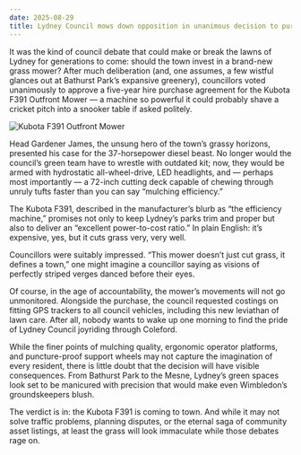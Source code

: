 ```yaml
---
date: 2025-08-29
title: Lydney Council mows down opposition in unanimous decision to purchase mighty Kubota F391
---
```


It was the kind of council debate that could make or break the lawns of Lydney for generations to come: should the town invest in a brand-new grass mower? After much deliberation (and, one assumes, a few wistful glances out at Bathurst Park’s expansive greenery), councillors voted unanimously to approve a five-year hire purchase agreement for the Kubota F391 Outfront Mower — a machine so powerful it could probably shave a cricket pitch into a snooker table if asked politely.

![Kubota F391 Outfront Mower](https://fjs.ie/wp-content/uploads/2024/07/F-391_Studio_side8.jpg)

Head Gardener James, the unsung hero of the town’s grassy horizons, presented his case for the 37-horsepower diesel beast. No longer would the council’s green team have to wrestle with outdated kit; now, they would be armed with hydrostatic all-wheel-drive, LED headlights, and — perhaps most importantly — a 72-inch cutting deck capable of chewing through unruly tufts faster than you can say “mulching efficiency.”

The Kubota F391, described in the manufacturer’s blurb as “the efficiency machine,” promises not only to keep Lydney’s parks trim and proper but also to deliver an “excellent power-to-cost ratio.” In plain English: it’s expensive, yes, but it cuts grass very, very well.

Councillors were suitably impressed. “This mower doesn’t just cut grass, it defines a town,” one might imagine a councillor saying as visions of perfectly striped verges danced before their eyes.

Of course, in the age of accountability, the mower’s movements will not go unmonitored. Alongside the purchase, the council requested costings on fitting GPS trackers to all council vehicles, including this new leviathan of lawn care. After all, nobody wants to wake up one morning to find the pride of Lydney Council joyriding through Coleford.

While the finer points of mulching quality, ergonomic operator platforms, and puncture-proof support wheels may not capture the imagination of every resident, there is little doubt that the decision will have visible consequences. From Bathurst Park to the Mesne, Lydney’s green spaces look set to be manicured with precision that would make even Wimbledon’s groundskeepers blush.

The verdict is in: the Kubota F391 is coming to town. And while it may not solve traffic problems, planning disputes, or the eternal saga of community asset listings, at least the grass will look immaculate while those debates rage on.
